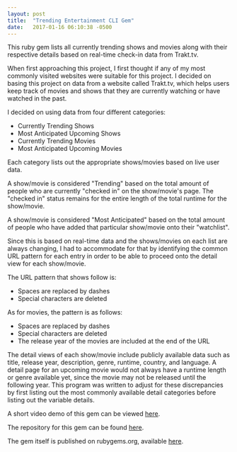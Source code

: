 ```yaml
---
layout: post
title:  "Trending Entertainment CLI Gem"
date:   2017-01-16 06:10:38 -0500
---
```



This ruby gem lists all currently trending shows and movies along with their respective details based on real-time check-in data from Trakt.tv.

When first approaching this project, I first thought if any of my most commonly visited websites were suitable for this project. I decided on basing this project on data from a website called Trakt.tv, which helps users keep track of movies and shows that they are currently watching or have watched in the past.

I decided on using data from four different categories:

- Currently Trending Shows 
- Most Anticipated Upcoming Shows
- Currently Trending Movies
- Most Anticipated Upcoming Movies

Each category lists out the appropriate shows/movies based on live user data.

A show/movie is considered "Trending" based on the total amount of people who are currently "checked in" on the show/movie's page. The "checked in" status remains for the entire length of the total runtime for the show/movie.

A show/movie is considered "Most Anticipated" based on the total amount of people who have added that particular show/movie onto their "watchlist". 

Since this is based on real-time data and the shows/movies on each list are always changing, I had to accommodate for that by identifying the common URL pattern for each entry in order to be able to proceed onto the detail view for each show/movie.

The URL pattern that shows follow is:

- Spaces are replaced by dashes
- Special characters are deleted

As for movies, the pattern is as follows:

- Spaces are replaced by dashes
- Special characters are deleted
- The release year of the movies are included at the end of the URL

The detail views of each show/movie include publicly available data such as title, release year, description, genre, runtime, country, and language. A detail page for an upcoming movie would not always have a runtime length or genre available yet, since the movie may not be released until the following year. This program was written to adjust for these discrepancies by first listing out the most commonly available detail categories before listing out the variable details.

A short video demo of this gem can be viewed [here](https://youtu.be/X9BYQKib76E).

The repository for this gem can be found [here](https://github.com/krishl/trending-entertainment-cli-app).

The gem itself is published on rubygems.org, available [here](https://rubygems.org/gems/trending_entertainment_cli_app).
